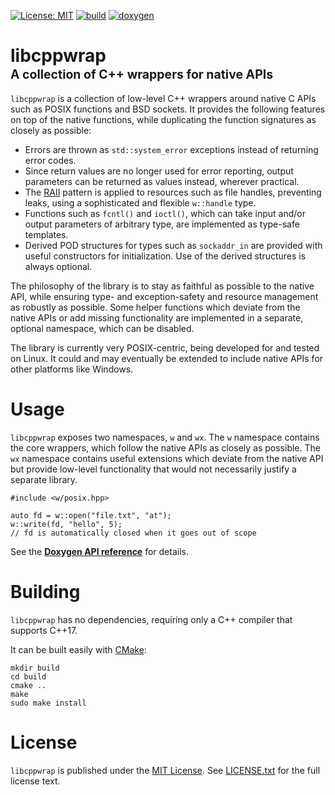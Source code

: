 [![License: MIT](https://img.shields.io/badge/License-MIT-yellow.svg)](https://opensource.org/licenses/MIT)
[![build](https://github.com/dvnrrs/libcppwrap/actions/workflows/build.yml/badge.svg)](https://github.com/dvnrrs/libcppwrap/actions/workflows/build.yml)
[![doxygen](https://github.com/dvnrrs/libcppwrap/actions/workflows/doxygen.yml/badge.svg)](https://github.com/dvnrrs/libcppwrap/actions/workflows/doxygen.yml)

# libcppwrap<br><small><sub>A collection of C++ wrappers for native APIs</sub></small>

`libcppwrap` is a collection of low-level C++ wrappers around native C APIs such as POSIX
functions and BSD sockets. It provides the following features on top of the native functions,
while duplicating the function signatures as closely as possible:

* Errors are thrown as `std::system_error` exceptions instead of returning error codes.
* Since return values are no longer used for error reporting, output parameters can be returned as
  values instead, wherever practical.
* The [RAII](https://en.wikipedia.org/wiki/Resource_acquisition_is_initialization) pattern is
  applied to resources such as file handles, preventing leaks, using a sophisticated and flexible
  `w::handle` type.
* Functions such as `fcntl()` and `ioctl()`, which can take input and/or output parameters of
  arbitrary type, are implemented as type-safe templates.
* Derived POD structures for types such as `sockaddr_in` are provided with useful constructors for
  initialization. Use of the derived structures is always optional.

The philosophy of the library is to stay as faithful as possible to the native API, while ensuring
type- and exception-safety and resource management as robustly as possible. Some helper functions
which deviate from the native APIs or add missing functionality are implemented in a separate,
optional namespace, which can be disabled.

The library is currently very POSIX-centric, being developed for and tested on Linux. It could and
may eventually be extended to include native APIs for other platforms like Windows.

# Usage

`libcppwrap` exposes two namespaces, `w` and `wx`. The `w` namespace contains the core wrappers,
which follow the native APIs as closely as possible. The `wx` namespace contains useful extensions
which deviate from the native API but provide low-level functionality that would not necessarily
justify a separate library.

    #include <w/posix.hpp>

	auto fd = w::open("file.txt", "at");
	w::write(fd, "hello", 5);
	// fd is automatically closed when it goes out of scope

See the **[Doxygen API reference](https://dvnrrs.github.io/libcppwrap/)** for details.

# Building

`libcppwrap` has no dependencies, requiring only a C++ compiler that supports C++17.

It can be built easily with [CMake](https://cmake.org/):

    mkdir build
	cd build
	cmake ..
	make
	sudo make install

# License

`libcppwrap` is published under the [MIT License](https://opensource.org/license/mit/). See
[LICENSE.txt](LICENSE.txt) for the full license text.
